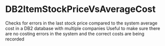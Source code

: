 # DB2ItemStockPriceVsAverageCost
Checks for errors in the last stock price compared to the system average cost in a DB2 database with multiple companies
Useful to make sure there are no costing errors in the system and the correct costs are being recorded
